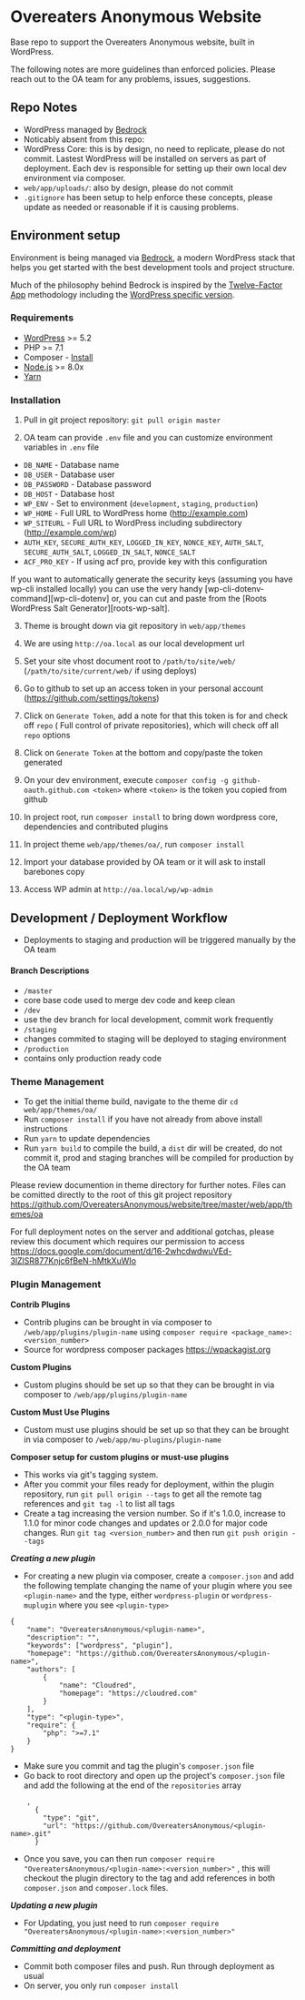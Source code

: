 # Overeaters Anonymous Website

Base repo to support the Overeaters Anonymous website, built in WordPress.

The following notes are more guidelines than enforced policies. Please reach out to the OA team for any problems, issues, suggestions.

## Repo Notes

- WordPress managed by [Bedrock](https://roots.io/bedrock/)
- Noticably absent from this repo:
- WordPress Core: this is by design, no need to replicate, please do not commit. Lastest WordPress will be installed on servers as part of deployment. Each dev is responsible for setting up their own local dev environment via composer.
- `web/app/uploads/`: also by design, please do not commit
- `.gitignore` has been setup to help enforce these concepts, please update as needed or reasonable if it is causing problems.

## Environment setup

Environment is being managed via [Bedrock](https://roots.io/bedrock/),  a modern WordPress stack that helps you get started with the best development tools and project structure.

Much of the philosophy behind Bedrock is inspired by the [Twelve-Factor App](http://12factor.net/) methodology including the [WordPress specific version](https://roots.io/twelve-factor-wordpress/).

### Requirements
* [WordPress](https://wordpress.org/) >= 5.2
* PHP >= 7.1
* Composer - [Install](https://getcomposer.org/doc/00-intro.md#installation-linux-unix-osx)
* [Node.js](http://nodejs.org/) >= 8.0x
* [Yarn](https://yarnpkg.com/en/docs/install)

### Installation

1. Pull in git project repository:
`git pull origin master`

2. OA team can provide `.env` file and you can customize environment variables in `.env`  file
* `DB_NAME` - Database name
* `DB_USER` - Database user
* `DB_PASSWORD` - Database password
* `DB_HOST` - Database host
* `WP_ENV` - Set to environment (`development`, `staging`, `production`)
* `WP_HOME` - Full URL to WordPress home (http://example.com)
* `WP_SITEURL` - Full URL to WordPress including subdirectory (http://example.com/wp)
* `AUTH_KEY`, `SECURE_AUTH_KEY`, `LOGGED_IN_KEY`, `NONCE_KEY`, `AUTH_SALT`, `SECURE_AUTH_SALT`, `LOGGED_IN_SALT`, `NONCE_SALT`
* `ACF_PRO_KEY` - If using acf pro, provide key with this configuration

If you want to automatically generate the security keys (assuming you have wp-cli installed locally) you can use the very handy [wp-cli-dotenv-command][wp-cli-dotenv] or, you can cut and paste from the [Roots WordPress Salt Generator][roots-wp-salt].

3. Theme is brought down via git repository in `web/app/themes`

4. We are using `http://oa.local` as our local development url

5. Set your site vhost document root to `/path/to/site/web/` (`/path/to/site/current/web/` if using deploys)

6. Go to github to set up an access token in your personal account (https://github.com/settings/tokens)

7. Click on `Generate Token`, add a note for that this token is for and check off `repo` ( Full control of private repositories), which will check off all `repo` options

8. Click on `Generate Token` at the bottom and copy/paste the token generated

9. On your dev environment, execute `composer config -g github-oauth.github.com <token>` where `<token>` is the token you copied from github

10. In project root, run `composer install` to bring down wordpress core, dependencies and contributed plugins

11. In project theme `web/app/themes/oa/`, run `composer install`

12. Import your database provided by OA team or it will ask to install barebones copy

13. Access WP admin at `http://oa.local/wp/wp-admin`


## Development / Deployment Workflow

* Deployments to staging and production will be triggered manually by the OA team

#### Branch Descriptions
* `/master`
* core base code used to merge dev code and keep clean
* `/dev`
* use the dev branch for local development, commit work frequently
* `/staging`
* changes commited to staging will be deployed to staging environment
* `/production`
* contains only production ready code

### Theme Management

* To get the initial theme build, navigate to the theme dir `cd web/app/themes/oa/`
* Run `composer install` if you have not already from above install instructions
* Run `yarn` to update dependencies
* Run `yarn build` to compile the build, a `dist` dir will be created, do not commit it, prod and staging branches will be compiled for production by the OA team

Please review documention in theme directory for further notes. Files can be comitted directly to the root of this git project repository https://github.com/OvereatersAnonymous/website/tree/master/web/app/themes/oa

For full deployment notes on the server and additional gotchas, please review this document which requires our permission to access  https://docs.google.com/document/d/16-2whcdwdwuVEd-3lZlSR877Knjc6fBeN-hMtkXuWIo

### Plugin Management

**Contrib Plugins**

- Contrib plugins can be brought in via composer to `/web/app/plugins/plugin-name` using `composer require <package_name>:<version_number>`
- Source for wordpress composer packages  https://wpackagist.org

**Custom Plugins**

- Custom plugins should be set up so that they can be brought in via composer to `/web/app/plugins/plugin-name`

**Custom Must Use Plugins**

- Custom must use plugins should be set up so that they can be brought in via composer to `/web/app/mu-plugins/plugin-name`

**Composer setup for custom plugins or must-use plugins**

- This works via git's tagging system. 
- After you commit your files ready for deployment, within the plugin repository, run `git pull origin --tags` to get all the remote tag references and `git tag -l` to list all tags 
- Create a tag increasing the version number. So if it's 1.0.0, increase to 1.1.0 for minor code changes and updates or 2.0.0 for major code changes. Run `git tag <version_number>` and then run `git push origin --tags`

***Creating a new plugin***
- For creating a new plugin via composer, create a  `composer.json` and add the following template changing the name of your plugin where you see `<plugin-name>` and the type, either `wordpress-plugin` or `wordpress-muplugin` where you see `<plugin-type>`
```
{
    "name": "OvereatersAnonymous/<plugin-name>",
    "description": "",
    "keywords": ["wordpress", "plugin"],
    "homepage": "https://github.com/OvereatersAnonymous/<plugin-name>",
    "authors": [
        {
            "name": "Cloudred",
            "homepage": "https://cloudred.com"
        }
    ],
    "type": "<plugin-type>",
    "require": {
        "php": ">=7.1"
    }
}
```
- Make sure you commit and tag the plugin's `composer.json` file
- Go back to root directory and open up the project's `composer.json` file and add the following at the end of the `repositories` array
```
    ,
      {
        "type": "git",
        "url": "https://github.com/OvereatersAnonymous/<plugin-name>.git"
      }

```

- Once you save, you can then run `composer require "OvereatersAnonymous/<plugin-name>:<version_number>"` , this will checkout the plugin directory to the tag and add references in both `composer.json` and `composer.lock` files.

***Updating a new plugin***
- For Updating, you just need to run `composer require "OvereatersAnonymous/<plugin-name>:<version_number>"`

***Committing and deployment***
- Commit both composer files and push. Run through deployment as usual
- On server, you only run `composer install`

